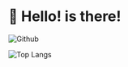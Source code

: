 # 👋 Hello! is there!
![Github](https://github-readme-stats.vercel.app/api?username=InsanePhin&show_icons=true&theme=radical&include_all_commits=true&count_private=true)

![Top Langs](https://github-readme-stats.vercel.app/api/top-langs/?username=InsanePhin&show_icons=true&theme=radical&count_private=true)
